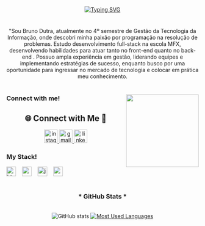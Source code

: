 <div align="center">
  <a href="https://git.io/typing-svg">
    <img src="https://readme-typing-svg.demolab.com?font=Fira+Code&weight=500&size=22&pause=1000&color=00ffff&center=true&vCenter=true&random=false&width=524&lines=%E2%8A%B9+Welcome+to+my+profile!+%CB%99%E1%B5%95%CB%99+%E2%8A%B9+" alt="Typing SVG">
  </a>
</div>

<img align="center" alt="" src="./src/header-gif.gif">

#

<p align="center"> "Sou Bruno Dutra, atualmente no 4º semestre de Gestão da Tecnologia da Informação, onde descobri minha paixão por programação na resolução de problemas. Estudo desenvolvimento full-stack na escola MFX, desenvolvendo habilidades para atuar tanto no front-end quanto no back-end . Possuo ampla experiência em gestão, liderando equipes e implementando estratégias de sucesso, enquanto busco por uma oportunidade para ingressar no mercado de tecnologia e colocar em prática meu conhecimento.
  
#

<img align="right" alt="" height="190px" src="./src/study.gif">

<h3 align="left">Connect with me!</h3>


<div align="center">

## 🌐 Connect with Me 🍬

  <a href="https://www.instagram.com/bruno.dutra91/" target="_blank">
    <img src="https://img.shields.io/static/v1?message=Instagram&logo=instagram&label=&color=E4405F&logoColor=white&labelColor=&style=for-the-badge" height="35" alt="instagram logo"  />
  </a>
  <a href="//cicbrunorocha91@gmail.com/" target="_blank">
    <img src="https://img.shields.io/static/v1?message=Gmail&logo=gmail&label=&color=D14836&logoColor=white&labelColor=&style=for-the-badge" height="35" alt="gmail logo"  />
  </a>
  <a href="//www.linkedin.com/in/bruno-da-rocha-dutra-cardoso-9b3582120/" target="_blank">
    <img src="https://img.shields.io/static/v1?message=LinkedIn&logo=linkedin&label=&color=0077B5&logoColor=white&labelColor=&style=for-the-badge" height="35" alt="linkedin logo"  />
  </a> 
</div>


<h3 align="left">My Stack!</h3>

<div align="left">
  <img src="https://cdn.jsdelivr.net/gh/devicons/devicon/icons/html5/html5-original.svg" height="25" alt="html5 logo"  />
  <img width="8" />
  <img src="https://cdn.jsdelivr.net/gh/devicons/devicon/icons/css3/css3-original.svg" height="25" alt="css3 logo"  />
  <img width="8" />
  <img src="https://cdn.jsdelivr.net/gh/devicons/devicon/icons/javascript/javascript-plain.svg" height="25" alt="javascript logo"  />
  <img width="8" />
  <img src="https://cdn.jsdelivr.net/gh/devicons/devicon/icons/react/react-original.svg" height="25" alt="react logo"  />
  <img width="8" />
  
</div>

#

<div style="text-align: center;" align="center">
  <h3>* GitHub Stats *</h3>
  <br>
  <img src="https://github-readme-stats-git-masterrstaa-rickstaa.vercel.app/api?username=BrunoDutra91&hide_title=true&show_icons=true&include_all_commits=false&count_private=true&line_height=25&hide=issues&bg_color=000&title_color=FF00F6&text_color=FFF&border_radius=3&border_color=36123c&icon_color=FF00F6&theme=jolly" alt="GitHub stats">

  <a href="https://github.com/BrunoDutra91/github-readme-stats">
    <img src="https://github-readme-stats-git-masterrstaa-rickstaa.vercel.app/api/top-langs/?username=BrunoDutra91&line_height=10&card_width=290&layout=compact&hide_title=false&count_private=true&langs_count=4&show_icons=true&title_color=FF00F6&hide=html,scss,less&bg_color=000&text_color=8B8B8B&border_radius=3&border_color=561760&count_private=true" alt="Most Used Languages">
  </a>
</div>






